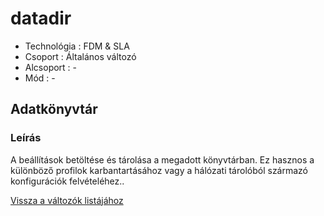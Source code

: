 # datadir

* Technológia : FDM & SLA
* Csoport : Általános változó
* Alcsoport : -
* Mód : -

## Adatkönyvtár

### Leírás

A beállítások betöltése és tárolása a megadott könyvtárban. Ez hasznos a különböző profilok karbantartásához vagy a hálózati tárolóból származó konfigurációk felvételéhez..

[Vissza a változók listájához](./)

